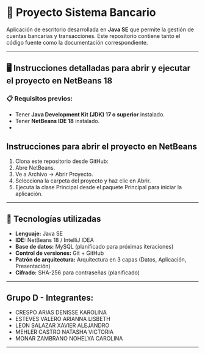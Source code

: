 # 📌 Proyecto Sistema Bancario

Aplicación de escritorio desarrollada en **Java SE** que permite la gestión de cuentas bancarias y transacciones. Este repositorio contiene tanto el código fuente como la documentación correspondiente.

---

## 🖥️ Instrucciones detalladas para abrir y ejecutar el proyecto en NetBeans 18

### 📋 Requisitos previos:
- Tener **Java Development Kit (JDK) 17 o superior** instalado.
- Tener **NetBeans IDE 18** instalado.
- 
## Instrucciones para abrir el proyecto en NetBeans
1. Clona este repositorio desde GitHub:
2. Abre NetBeans.
3. Ve a Archivo → Abrir Proyecto.
4. Selecciona la carpeta del proyecto y haz clic en Abrir.
5. Ejecuta la clase Principal desde el paquete Principal para iniciar la aplicación.
---

## 📌 Tecnologías utilizadas

- **Lenguaje:** Java SE
- **IDE:** NetBeans 18 / IntelliJ IDEA
- **Base de datos:** MySQL (planificado para próximas iteraciones)
- **Control de versiones:** Git + GitHub
- **Patrón de arquitectura:** Arquitectura en 3 capas (Datos, Aplicación, Presentación)
- **Cifrado:** SHA-256 para contraseñas (planificado)

---
## Grupo D - Integrantes:

- CRESPO ARIAS DENISSE KAROLINA
- ESTEVES VALERO ARIANNA LISBETH
- LEON SALAZAR XAVIER ALEJANDRO 
- MEHLER CASTRO NATASHA VICTORIA 
- MONAR ZAMBRANO NOHELYA CAROLINA

---

